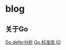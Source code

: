 # blog

## 关于Go

[Go defer分析](https://www.jianshu.com/p/f74fc6166df4)
[Go 标准库 IO](https://www.jianshu.com/p/abc396787a32)
